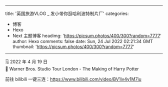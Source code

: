 
---
title: '英国旅游VLOG _ 发小带你逛哈利波特制片厂'
categories: 
 - 博客
 - Hexo
 - Next 主题博客
headimg: 'https://picsum.photos/400/300?random=7777'
author: Hexo
comments: false
date: Sun, 24 Jul 2022 02:21:34 GMT
thumbnail: 'https://picsum.photos/400/300?random=7777'
---

<div>   
<p>🗓 2022 年 4 月 19 日<br>📍 Warner Bros. Studio Tour London - The Making of Harry Potter</p><p>前往 bilibili 一键三连：<a target="_blank" rel="noopener" href="https://www.bilibili.com/video/BV1iv4y1M7iu">https://www.bilibili.com/video/BV1iv4y1M7iu</a></p><div id="player_bbb5a2178cafea64"></div><p> </p>  
</div>
            